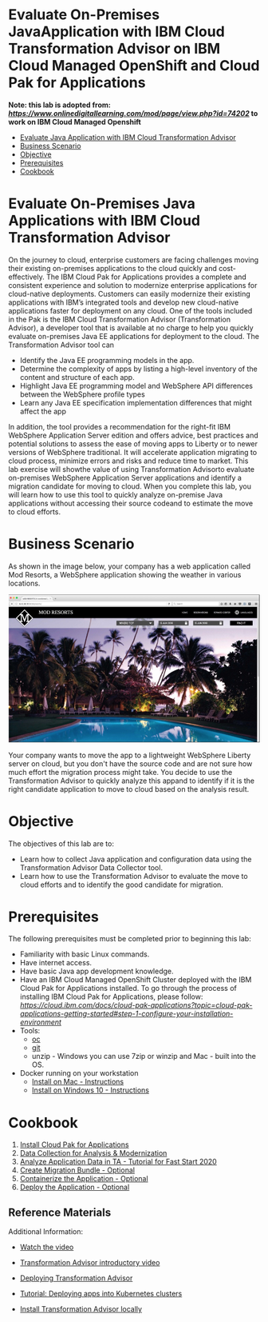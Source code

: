 # Evaluate On-Premises JavaApplication with IBM Cloud Transformation Advisor on IBM Cloud Managed OpenShift and Cloud Pak for Applications

**Note: this lab is adopted from:
*https://www.onlinedigitallearning.com/mod/page/view.php?id=74202*
to work on IBM Cloud Managed Openshift**

<!-- TOC -->

- [Evaluate Java Application with IBM Cloud Transformation Advisor](#evaluate-on-premises-java-application-with-ibm-transformation-advisor)
- [Business Scenario](#business-sceario)
- [Objective](#objective)
- [Prerequisites](#prerequisites)
- [Cookbook](#cookbook)

<!-- TOC -->

# Evaluate On-Premises Java Applications with IBM Cloud Transformation Advisor

On the journey to cloud, enterprise customers are facing challenges moving their existing on-premises applications to the cloud quickly and cost-effectively.  The IBM Cloud Pak for Applications provides a complete and consistent experience and solution to modernize enterprise applications for cloud-native deployments. Customers can easily modernize their existing applications with IBM’s integrated tools and develop new cloud-native applications faster for deployment on any cloud.  One of the tools included in the Pak is the IBM Cloud Transformation Advisor (Transformation Advisor), a developer tool that is available at no charge to help you quickly evaluate on-premises Java EE applications for deployment to the cloud. The Transformation Advisor tool can

* Identify the Java EE programming models in the app.
* Determine the complexity of apps by listing a high-level inventory of the content and structure of each app.
* Highlight Java EE programming model and WebSphere API differences between the WebSphere profile types
* Learn any Java EE specification implementation differences that might affect the app

In addition, the tool provides a recommendation for the right-fit IBM WebSphere Application Server edition and offers advice, best practices and potential solutions to assess the ease of moving apps to Liberty or to newer versions of WebSphere traditional. It will accelerate application migrating to cloud process, minimize errors and risks and reduce time to market. This lab exercise will showthe value of using Transformation Advisorto evaluate on-premises WebSphere Application Server applications and identify a migration candidate for moving to cloud.  When you complete this lab, you will learn how to use this tool to quickly analyze on-premise Java applications without accessing their source codeand to estimate the move to cloud efforts.

# Business Scenario
As shown in the image below, your company has a web application called Mod Resorts, a WebSphere application showing the weather in various locations.

![Alt Image Text](images/mod-resorts.jpg )

Your company wants to move the app to a lightweight WebSphere Liberty server on cloud, but you don't have the source code and are not sure how much effort the migration process might take. You decide to use the Transformation Advisor to quickly analyze this appand to identify if it is the right candidate application to move to cloud based on the analysis result.

# Objective
The objectives of this lab are to:

* Learn how to collect Java application and configuration data using the Transformation Advisor Data Collector tool.
* Learn how to use the Transformation Advisor to evaluate the move to cloud efforts and to identify the good candidate for migration.

# Prerequisites
The following prerequisites must be completed prior to beginning this lab:

* Familiarity with basic Linux commands.
* Have internet access.
* Have basic Java app development knowledge.
* Have an IBM Cloud Managed OpenShift Cluster deployed with the IBM Cloud Pak for Applications installed. To go through the process of installing IBM Cloud Pak for Applications, please follow:
 *https://cloud.ibm.com/docs/cloud-pak-applications?topic=cloud-pak-applications-getting-started#step-1-configure-your-installation-environment*
* Tools:
  * [oc](https://cloud.ibm.com/docs/openshift?topic=openshift-openshift-cli)
  * [git](https://git-scm.com/book/en/v2/Getting-Started-Installing-Git)
  * unzip - Windows you can use 7zip or winzip and Mac - built into the OS.
* Docker running on your workstation
  * [Install on Mac - Instructions](https://docs.docker.com/docker-for-mac/install/)
  * [Install on Windows 10 - Instructions](https://docs.docker.com/docker-for-windows/install/)

# Cookbook
1. [Install Cloud Pak for Applications](./CloudPak_Applications.md)
2. [Data Collection for Analysis & Modernization](./DataCollection.md)
3. [Analyze Application Data in TA - Tutorial for Fast Start 2020](./Analyze_TA.md)
4. [Create Migration Bundle - Optional](./MigrationBundle.md)
5. [Containerize the Application - Optional](./Containerize_Application.md)
6. [Deploy the Application - Optional](./Deploy_Application.md)

## Reference Materials

Additional Information:

* [Watch the video](https://www.youtube.com/watch?v=lzFI4e3Ed68)

* [Transformation Advisor introductory video](https://www.youtube.com/watch?v=yBZVb0KfPlc)

* [Deploying Transformation Advisor](https://developer.ibm.com/recipes/tutorials/deploying-transformation-advisor-into-ibm-cloud-private/)

* [Tutorial: Deploying apps into Kubernetes clusters](https://cloud.ibm.com/docs/containers/cs_tutorials_apps.html#cs_apps_tutorial)

* [Install Transformation Advisor locally](https://www.ibm.com/cloud/garage/tutorials/install-ibm-transformation-advisor-local)
